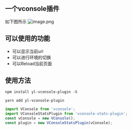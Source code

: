 ## 一个vconsole插件

如下图所示
![image.png](https://upload-images.jianshu.io/upload_images/5016475-5a4266ca6a8e6273.png?imageMogr2/auto-orient/strip%7CimageView2/2/w/640)

## 可以使用的功能
- 可以显示当前url
- 可以进行环境的切换
- 可以Reload当前页面

## 使用方法
```shell
npm install yl-vconsole-plugin -S

yarn add yl-vconsole-plugin
```

```js
import VConsole from 'vconsole';
import VConsoleStatsPlugin from 'vconsole-stats-plugin';
const vConsole = new VConsole();
const plugin = new VConsoleStatsPlugin(vConsole);
```